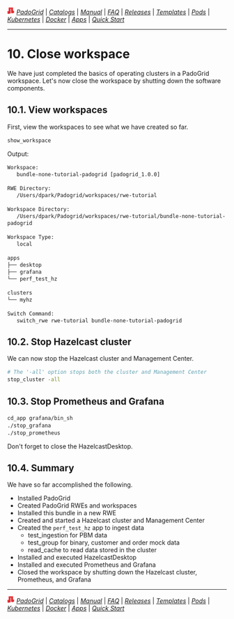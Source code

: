 ![PadoGrid](https://github.com/padogrid/padogrid/raw/develop/images/padogrid-3d-16x16.png) [*PadoGrid*](https://github.com/padogrid) | [*Catalogs*](https://github.com/padogrid/catalog-bundles/blob/master/all-catalog.md) | [*Manual*](https://github.com/padogrid/padogrid/wiki) | [*FAQ*](https://github.com/padogrid/padogrid/wiki/faq) | [*Releases*](https://github.com/padogrid/padogrid/releases) | [*Templates*](https://github.com/padogrid/padogrid/wiki/Using-Bundle-Templates) | [*Pods*](https://github.com/padogrid/padogrid/wiki/Understanding-Padogrid-Pods) | [*Kubernetes*](https://github.com/padogrid/padogrid/wiki/Kubernetes) | [*Docker*](https://github.com/padogrid/padogrid/wiki/Docker) | [*Apps*](https://github.com/padogrid/padogrid/wiki/Apps) | [*Quick Start*](https://github.com/padogrid/padogrid/wiki/Quick-Start)

---

# 10. Close workspace

We have just completed the basics of operating clusters in a PadoGrid workspace. Let's now close the workspace by shutting down the software components.

## 10.1. View workspaces

First, view the workspaces to see what we have created so far. 

```bash
show_workspace
```

Output:

```console
Workspace:
   bundle-none-tutorial-padogrid [padogrid_1.0.0]

RWE Directory:
   /Users/dpark/Padogrid/workspaces/rwe-tutorial

Workspace Directory:
   /Users/dpark/Padogrid/workspaces/rwe-tutorial/bundle-none-tutorial-padogrid

Workspace Type:
   local

apps
├── desktop
├── grafana
└── perf_test_hz

clusters
└── myhz

Switch Command:
   switch_rwe rwe-tutorial bundle-none-tutorial-padogrid
```

## 10.2. Stop Hazelcast cluster

We can now stop the Hazelcast cluster and Management Center.

```bash
# The '-all' option stops both the cluster and Management Center
stop_cluster -all
```

## 10.3. Stop Prometheus and Grafana

```bash
cd_app grafana/bin_sh
./stop_grafana
./stop_prometheus
```

Don't forget to close the HazelcastDesktop.

## 10.4. Summary

We have so far accomplished the following.

- Installed PadoGrid
- Created PadoGrid RWEs and workspaces
- Installed this bundle in a new RWE  
- Created and started a Hazelcast cluster and Management Center
- Created the `perf_test_hz` app to ingest data
  - test_ingestion for PBM data
  - test_group for binary, customer and order mock data
  - read_cache to read data stored in the cluster
- Installed and executed HazelcastDesktop
- Installed and executed Prometheus and Grafana 
- Closed the workspace by shutting down the Hazelcast cluster, Prometheus, and Grafana

---

![PadoGrid](https://github.com/padogrid/padogrid/raw/develop/images/padogrid-3d-16x16.png) [*PadoGrid*](https://github.com/padogrid) | [*Catalogs*](https://github.com/padogrid/catalog-bundles/blob/master/all-catalog.md) | [*Manual*](https://github.com/padogrid/padogrid/wiki) | [*FAQ*](https://github.com/padogrid/padogrid/wiki/faq) | [*Releases*](https://github.com/padogrid/padogrid/releases) | [*Templates*](https://github.com/padogrid/padogrid/wiki/Using-Bundle-Templates) | [*Pods*](https://github.com/padogrid/padogrid/wiki/Understanding-Padogrid-Pods) | [*Kubernetes*](https://github.com/padogrid/padogrid/wiki/Kubernetes) | [*Docker*](https://github.com/padogrid/padogrid/wiki/Docker) | [*Apps*](https://github.com/padogrid/padogrid/wiki/Apps) | [*Quick Start*](https://github.com/padogrid/padogrid/wiki/Quick-Start)
